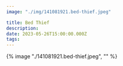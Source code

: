 ```yaml
---
image: "./img/141081921.bed-thief.jpeg"

title: Bed Thief
description: 
date: 2023-05-26T15:00:00.000Z
tags: 
---
```

{% image "./141081921.bed-thief.jpeg", "" %}